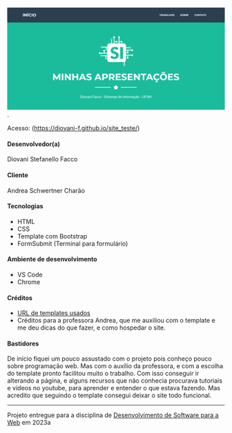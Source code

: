 ![Screenshot do projeto](assets/img/portfolio/printfSite.png "Screenshot do projeto").

Acesso: (https://diovani-f.github.io/site_teste/)

#### Desenvolvedor(a)
Diovani Stefanello Facco

#### Cliente
Andrea Schwertner Charão

#### Tecnologias
- HTML
- CSS
- Template com Bootstrap
- FormSubmit (Terminal para formulário)

#### Ambiente de desenvolvimento

- VS Code
- Chrome

#### Créditos
- [URL de templates usados](https://startbootstrap.com/theme/freelancer)
- Créditos para a professora Andrea, que me auxiliou com o template e me deu dicas do que fazer, e como hospedar o site.

#### Bastidores

De início fiquei um pouco assustado com o projeto pois conheço pouco sobre programação web. Mas com o auxílio da professora,
e com a escolha do template pronto facilitou muito o trabalho. Com isso conseguir ir alterando a página, e alguns recursos que não conhecia
procurava tutoriais e vídeos no youtube, para aprender e entender o que estava fazendo. Mas acredito que seguindo o template consegui deixar 
o site todo funcional.



---
Projeto entregue para a disciplina de [Desenvolvimento de Software para a Web](http://github.com/andreainfufsm/elc1090-2023a) em 2023a

